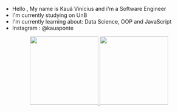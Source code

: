 
- Hello , My name is Kauã Vinícius and i'm a Software Engineer
- I'm currently studying on UnB
- I'm currently learning about: Data Science, OOP and JavaScript
- Instagram : @kauaponte

<div align="center">
  <a href="https://github.com/kaua-pt">
  <img height="180em" src="https://github-readme-stats.vercel.app/api?username=VCOliver&show_icons=true&theme=dark&include_all_commits=true&count_private=true"/>
  <img height="180em" src="https://github-readme-stats.vercel.app/api/top-langs/?username=VCOliver&layout=compact&langs_count=7&theme=dark"/>
</div>

